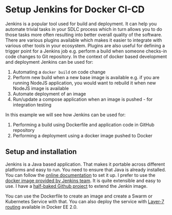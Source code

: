 # Setup Jenkins for Docker CI-CD

Jenkins is a popular tool used for build and deployment. It can help you automate trivial tasks in your SDLC process which in turn allows you to do those tasks more often resulting into better overall quality of the software. There are various plugins available which makes it easier to integrate with various other tools in your ecosystem. Plugins are also useful for defining a trigger point for a Jenkins job e.g. perform a build when someone checks-in code changes to Git repository. In the context of docker based development and deployment Jenkins can be used for:

1. Automating a ```docker build``` on code change
2. Perform new build when a new base image is available e.g. if you are running NodeJS application, you would want to rebuild it when new NodeJS image is available
3. Automate deployment of an image
4. Run/update a compose application when an image is pushed - for integration testing

In this example we will see how Jenkins can be used for:
1. Performing a build using Dockerfile and application code in GitHub repository
2. Performing a deployment using a docker image pushed to Docker 

## Setup and installation

Jenkins is a Java based application. That makes it portable across different platforms and easy to run. You need to ensure that Java is already installed. You can follow the [online documentation](https://jenkins.io/doc/pipeline/tour/getting-started/) to set it up. 
I prefer to use the [docker image provided by Jenkins team](https://hub.docker.com/r/jenkins/jenkins/). It is quite extensible and easy to use. I have a [half-baked Github project](https://github.com/sameerkasi200x/docker-jenkins) to extend the Jenkin image.

You can use the Dockerfile to create an image and create a Swarm or Kubernetes Service with that. You can also deploy the service with [Layer-7 routing](https://github.com/sameerkasi200x/docker-gchat-bot/blob/master/Docker-EE-setup.md#layer-7-routing) available in Docker EE 2.0.

